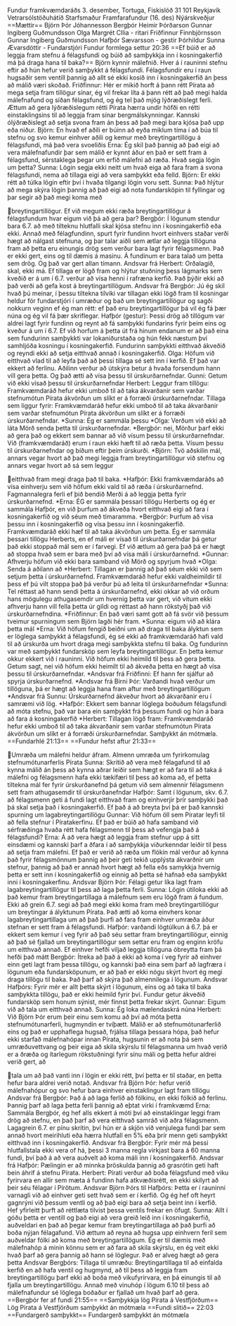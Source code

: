 Fundur framkvæmdaráðs 3. desember, Tortuga, Fiskislóð 31 101
Reykjavík
Vetrarsólstöðuhátíð
Starfsmaður
Framfarafundur (16. des)
Nýárskveðjur
==Mættir==
Björn Þór Jóhannesson
Bergþór Heimir Þórðarson
Gunnar Ingiberg Guðmundsson
Olga Margrét CIlia - ritari
Friðfinnur Finnbjörnsson
Gunnar Ingiberg Guðmundsson
Hafþór Sævarsson - gestir
Þórhildur Sunna Ævarsdóttir - Fundarstjóri
Fundur formlega settur 20:36
==Ef búið er að leggja fram stefnu á félagsfundi og búið að
samþykkja inn í kosningakerfið má þá draga hana til baka?==
Björn kynnir málefnið. Hver á í rauninni stefnu eftir að hún hefur
verið samþykkt á félagsfundi. Félagsfundir eru í raun hugsaðir sem
ventill þannig að allt sé ekki kosið inn í kosningakerfið án þess að
málið væri skoðað.
Friðfinnur: Hér er mikið horft á þann rétt Pírata að mega setja fram
tillögur sínar, ég vil frekar líta á þann rétt að það megi halda
málefnafund og síðan félagsfund, og ég tel það mjög lýðræðislegt
ferli. Ættum að gera lýðræðislegum rétti Pírata hærra undir höfði en
rétti einstaklingsins til að leggja fram sínar bergmálskynningar.
Kannski ólýðræðislegt að setja svona fram án þess að það megi bara
kjósa það upp eða niður.
Björn: En hvað ef aðili er búinn að eyða miklum tíma í að búa til
stefnu og svo kemur einhver aðili og kemur með breytingartillögu á
félagsfundi, má það vera svoeliðis
Erna: Ég skil það þannig að það eigi að vera málefnafundir þar sem
málið er kynnt áður en það er sett fram á félagsfund, sérstaklega
þegar um erfið málefni að ræða.
Hvað segja lögin um þetta?
Sunna: Lögin segja ekki neitt um hvað eiga að fara fram á svona
félagsfundi, nema að tillaga eigi að vera samþykkt eða felld.
Björn: Er ekki rétt að túlka lögin eftir því í hvaða tilgangi lögin
voru sett.
Sunna: Það hlýtur að mega skýra lögin þannig að það eigi að nota
fundarsköpin til fyllingar og þar segir að það megi koma með

breytingartillögur. Ef við megum ekki ræða breytingartillögur á
félagsfundum hvar eigum við þá að gera þar?
Bergþór: Í lögunum stendur bara 6.7. að með tilteknu hlutfalli skal
kjósa stefnu inn í kosningakerfið eða ekki. Annað með félagfundinn,
spurt fyrir fundinn hvort einhvers staðar verði hægt að nálgast
stefnuna, og þar talar aiðli sem ætlar að leggja tillöguna fram að
þetta eru einungis drög sem verður bara lagt fyrir félagsmenn. Það
er ekki gert, eins og til dæmis á masinu. Á fundinum er bara talað
um þetta sem drög. Og það var gert allan tímann.
Andsvar frá Herbert: Orðalagið, skal, ekki má. Ef tillaga er lögð
fram og hlýtur stuðning þess lágmarks sem kveðið er á um í 6.7.
verður að vísa henni í rafræna kerfið. Það þýðir ekki að það verði
að gefa kost á breytingartillögum.
Andsvar frá Bergþór: Jú ég skil hvað þú meinar, í þessu tiltekna
tilviki var tillagan ekki lögð fram til kosningar heldur fór
fundarstjóri í umræður og bað um breytingartillögur og sagði nokkurn
veginn ef ég man rétt: ef það eru breytingartillögur þá vil ég fá
þær núna og ég vil fá þær skriflegar.
Hafþór (gestur): Þessi drög að tillögum var aldrei lagt fyrir
fundinn og reynt að fá samþykki fundarins fyrir þeim eins og kveður
á um í 6.7. Ef við horfum á þetta út frá hinum endanum er að það
eina sem fundurinn samþykkti var lokaniðurstaða og hún fékk næstum
því samhljóða kosningu í kosningakerfið. Fundurinn samþykkti
eitthvað ákveðið og reyndi ekki að setja eitthvað annað í
kosningakerfið.
Olga: Höfum við eitthvað vlad til að leyfa það að þessi tillaga sé
sett inn í kerfið. Ef það var ekkert að ferlinu. Aðilinn verður að
útskýra betur á hvaða forsendum hann vill gera þetta. Og það ætti að
vísa þessu til úrskurðarnefndar.
Gunni: Getum við ekki vísað þessu til úrskurðarnefndar
Herbert: Leggur fram tillögu: Framkvæmdaráð hefur ekki umboð til að
taka ákvarðanir sem varðar stefnumótun Pírata ákvörðun um slíkt er á
forræði úrskurðarnefndar.
Tillaga sem liggur fyrir: Framkvæmdaráð hefur ekki umboð til að taka
ákvarðanir sem varðar stefnumótun Pírata ákvörðun um slíkt er á
forræði úrskurðarnefndar.
*Sunna: Ég er sammála þessu
*Olga: Verðum við ekki að láta Mörð senda þetta til
úrskurðarnefndar.
*Bergþór: nei, Mörður þarf ekki að gera það og ekkert sem bannar að
við vísum þessu til úrskurðarnefndar. Við (framkvæmdaráð) erum í
raun ekki hæft til að ræða þetta. Vísum þessu til úrskurðarnefndar
og bíðum eftir þeim úrskurði.
*Björn: Tvö aðskilin mál, annars vegar hvort að það megi leggja fram
breytingartillögur við stefnu og annars vegar hvort að sá sem leggur

eitthvað fram megi draga það til baka.
*Hafþór: Ekki framkvæmdaráðs að vísa einhverju sem við höfum ekki
vald til að ræða í úrskurðarnefnd. Fagmannalegra ferli ef þið bendið
Merði á að leggja þetta fyrir úrskurðarnefnd.
*Erna: ÉG er sammála þessari tillögu Herberts og ég er sammála
Hafþór, en við þurfum að ákveða hvort eitthvað eigi að fara í
kosningakerfið og við séum með tímaramma.
*Bergþór: Þurfum að vísa þessu inn í kosningakerfið og vísa þessu
inn í kosningakerfið. Framkvæmdaráð ekki hæf til að taka ákvörðun um
þetta. Ég er sammála þessari tillögu Herberts, en ef máli er vísað
til úrskurðarnefndar þá getur það ekki stoppað mál sem er í farvegi.
Ef við ætlum að gera það þá er hægt að stoppa hvað sem er bara með
því að vísa máli í úrskurðarnefnd.
*Gunnar: Afhverju höfum við ekki bara samband við Mörð og spyrjum
hvað
*Olga: Senda á aðilann að
*Herbert: Tillagan er þannig að það séum ekki við sem setjum þetta í
úrskurðarnefnd. Framkvæmdaráð hefur ekki valdheimildir til þess ef
þú vilt stoppa það þá verður þú að leita til úrskurðarnefndar
*Sunna: Tel réttast að hann sendi þetta á úrskurðarnefnd, ekki okkar
að við orðum hans mögulegu athugasemdir um hvernig þetta var gert,
við vitum ekki afhverju hann vill fella þetta úr gildi og réttast að
hann rökstyðj það við úrskurðarnefndina.
*Friðfinnur: En það væri samt gott að fá svör við þessum tveimur
spurningum sem Björn lagði hér fram.
*Sunna: eigum við að klára þetta mál
*Erna: Við höfum fengið beiðni um að draga til baka ályktun sem er
löglega samþykkt á félagsfundi, ég sé ekki að framkvæmdaráð hafi
vald til að úrskurða um hvort draga megi samþykkta stefnu til baka.
Og fundurinn var með samþykkt fundarsköp sem leyfa
breytingartillögur. En þetta kemur okkur ekkert við í rauninni. Við
höfum ekki heimild til þess að gera þetta. Getum sagt, nei við höfum
ekki heimilt til að ákveða þetta en hægt að vísa þessu til
úrskurðarnefndar.
*Andsvar frá Friðfinni: Ef hann fer sjálfur að spyrja
úrskurðarnefnd.
*Andsvar frá Birni Þór: Varðandi hvað verður um tillöguna, þá er
hægt að leggja hana fram aftur með breytingartillögum
*Andsvar frá Sunnu: Úrskurðarnefnd ákveður hvort að ákvarðanir eru í
samræmi við lög.
*Hafþór: Ekkert sem bannar löglega boðuðum félagsfundi að móta
stefnu, það var bara ein samþykkt frá þessum fundi og hún á bara að
fara á kosningakerfið
*Herbert:
Tillagan lögð fram: Framkvæmdaráð hefur ekki umboð til að taka
ákvarðanir sem varðar stefnumótun Pírata ákvörðun um slíkt er á
forræði úrskurðarnefndar.
Samþykkt án mótmæla.
==Fundarhlé 21:13==
==Fundur hefst aftur 21:33==

Umræða um málefni heldur áfram. Almenn umræða um fyrirkomulag
stefnumótunarferlis Pírata
Sunna: Skrítið að vera með félagafund til að kynna málið án þess að
kynna aðrar leiðir sem hægt er að fara til að taka á málefni og
félagsmenn hafa ekki tækifæri til þess að koma að, ef þetta tiltekna
mál fer fyrir úrskurðanefnd þá getum við sem almennir félagsmenn
sett fram athugasemdir til úrskurðanefndar
Hafþór: Samt í lögunum, skv. 6.7. að félagsmenn geti á fundi lagt
eitthvað fram og einhverjir þrír samþykki það þá skal setja það í
kosningakerfið. Ef það á að breyta því þá er það kannski spurning um
lagabreytingartillögu
Gunnar: Við höfum öll sem Píratar leyfi til að fella stefnur í
Píratakerfinu. Ef það er búið að hafa samband við sérfræðinga hvaða
rétt hafa félagsmenn til þess að vefengja það á félagsfundi?
Erna: Á að vera hægt að leggja fram stefnur upp á sitt einsdæmi og
kannski þarf a ðfara í að samþykkja viðurkenndar leiðir til þess að
setja fram málefni. Ef það er verið að ræða um flókin mál verður að
kynna það fyrir félagsmönnum þannig að þeir geti tekið upplýsta
ákvarðnir um stefnur, þannig að það er annað hvort hægt að fella eðs
samykkja hvernig þetta er sett inn í kosningakerfið og einnig að
þetta sé hafnað eða samþykkt inni í kosningakerfinu.
Andsvar Björn Þór: Félagi getur líka lagt fram
lagabreytingartillögur til þess að laga þetta ferli.
Sunna: Lögin útiloka ekki að það kemur fram breytingartillaga á
málefnum sem eru lögð fram á fundum. Ekki að grein 6.7. segi að það
megi ekki koma fram með breytingartillögur um breytingar á ályktunum
Pírata. Það ætti að koma einvhers konar lagabreytingartillaga um að
það þurfi að fara fram einhver umræða áður stefnan er sett fram á
félagsfundi.
Hafþór: varðandi lögtúlkun á 6.7. þá er ekkert sem kemur í veg fyrir
að það séu settar fram breytingartillögur, einnig að það sé fjallað
um breytingartillögur sem settar eru fram og enginn kröfu um
eitthvað annað. Ef einhver hefði viljað leggja tillöguna óbreytta
fram þá hefði það mátt
Bergþór: Ítreka að það á ekki að koma í veg fyrir að einhver einn
geti lagt fram þessa tillögu, og kannski það eina sem þarf að
lagfræra í lögunum eða fundarsköpunum, er að það er ekki nógu skýrt
hvort ég megi draga tillögu til baka. Það þarf að skýra það
almennilega í lögunum.
Andsvar Hafþórs: Fyrir mér er allt þetta skýrt í lögunum, eins og að
taka til baka samþykkta tillögu, það er ekki heimild fyrir því.
Fundur getur ákveðið fundarsköp sem honum sýnist, mér finnst þetta
frekar skýrt.
Gunnar: Eigum við að tala um eitthvað annað.
Sunna: Ég loka mælendaskrá núna
Herbert: Við Björn Þór erum þeir einu sem komu að því að móta þetta
stefnumótunarferli, hugmyndin er tvíþætt. Málið er að
stefnumótunarferlið eins og það er upphaflega hugsað, frjálsa
tillaga þessara hópa, það hefur ekki starfað málefnahópar innan
Pírata, hugsunin er að nota þá sem umræðuvettvang og þeir eiga að
skila skýrslu til félagsmanna um hvað verið er a ðræða og ítarlegum
rökstuðningi fyrir sínu máli og þetta hefur aldrei verið gert, að

tala um að það vanti inn í lögin er ekki rétt, því þetta er til
staðar, en þetta hefur bara aldrei verið notað.
Andsvar frá Björn Þór: hefur verið málefnahópur og svo hefur bara
einhver einstaklingur lagt fram tillögu
Andsvar frá Bergþór: Það á að laga ferlið að fólkinu, en ekki fólkið
að ferlinu. Þannig þarf að laga þetta ferli þannig að eþtat virki í
framkvæmd
Erna: Sammála Bergþór, ég hef alls ekkert á móti því að
einstaklingar leggi fram drög að stefnu, en það þarf að vera
eitthvað samráð við aðra félagsmenn. Lagagrein 6.7. er pínu skrítin,
því hún er á skjön við venjulega fundi þar sem annað hvort
meirihluti eða hærra hlutfall en 5% eða þrír menn geti samþykkt
eitthvað inn í kosningakerfið.
Andsvar frá Bergþór: Fyrir mér má þessi hlutfallstala ekki vera of
há, þessi 3 manna regla virkjast bara á 60 manna fundi, því það á að
vera auðvelt að koma máli inn í kosningakerfið.
Andsvar frá Hafþór: Pælingin er að minnka þröskulda þannig að
grasrótin geti haft bein áhrif á stefnu Pírata.
Herbert: Pírati verður að boða félagsfund með viku fyrirvara en
allir sem mæta á fundinn hafa atkvæðisrétt, en ekki skilyrt að þeir
séu félagar í Pírötum.
Andsvar Björn Þórs til Hafþórs: Þetta er í rauninni varnagli við að
einhver geti sett hvað sem er í kerfið. Og ég hef oft heyrt gagnrýni
við þessum ventli og að það eigi bara að setja beint inn í kerfið.
Hef yfirleitt þurft að réttlæta tilvist þessa ventils frekar en
öfugt.
Sunna: Allt í góðu þetta er ventill og það eigi að vera greið leið
inn í kosningakerfið, auðveldari en það að þegar kemur fram
breytingartillaga að það þurfi að boða nýjan félagafund. Við ættum
að reyna að hugsa upp einhvern feril sem auðveldar fólki að koma með
breytingartillögum. Ég er til dæmis með málefnahóp á minin könnu sem
er að fara að skila skýrslu, en ég veit ekki hvað þarf að gera
þannig að hann sé löglegur. Það er alveg hægt að gera þetta
Andsvar Bergþórs: Tillaga til umræðu: Breytingartillaga til að
einfalda kerfið en að hafa ventil og hugmynd, að til þess að leggja
fram breytingartillögu þarf ekki að boða með vikufyrirvara, en þá
einungis til að fjalla um breytingartillögu. Annað með vinuhóp í
lögum 6.10 til þess að málefnafundur sé löglega boðaður er fjallað
um hvað þarf að gera.
==Bergþór fer af fundi 21:55==
==Samþykkja lög Pírata á Vestfjörðum==
Lög Pírata á Vestfjörðum samþykkt án mótmæla
==Fundi slitið==
22:03
==Fundargerð samþykkt==
Fundargerð samþykkt án mótmæla

